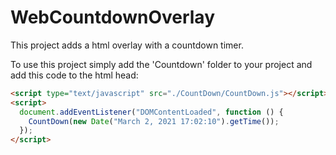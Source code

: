 # WebCountdownOverlay

This project adds a html overlay with a countdown timer.

To use this project simply add the 'Countdown' folder to your project and add this code to the html head:
```html
<script type="text/javascript" src="./CountDown/CountDown.js"></script>
<script>
  document.addEventListener("DOMContentLoaded", function () {
    CountDown(new Date("March 2, 2021 17:02:10").getTime());
  });
</script>
```
